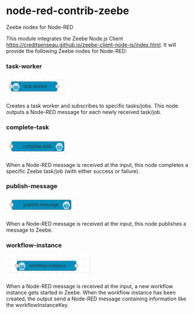 # node-red-contrib-zeebe
Zeebe nodes for Node-RED

This module integrates the Zeebe Node.js Client https://creditsenseau.github.io/zeebe-client-node-js/index.html.
It will provide the following Zeebe nodes for Node-RED:

### task-worker
![task-worker node](docs/task-worker.png)

Creates a task worker and subscribes to specific tasks/jobs. This node outputs a Node-RED message for each newly received task/job.

### complete-task
![complete-task node](docs/complete-task.png)

When a Node-RED message is received at the input, this node completes a specific Zeebe task/job (with either success or failure).

### publish-message
![publish-message node](docs/publish-message.png)

When a Node-RED message is received at the input, this node publishes a message to Zeebe.

### workflow-instance
![workflow-instance node](docs/workflow-instance.png)

When a Node-RED message is received at the input, a new workflow instance gets started in Zeebe. When the workflow instance has been created, the output send a Node-RED message containing information like the workflowInstanceKey.
